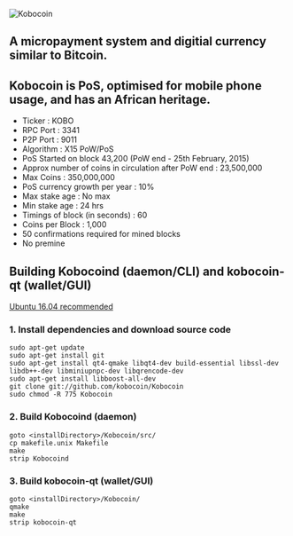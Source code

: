 ![Kobocoin](http://kobocoin.com/KobocoinLogoNew.png "Kobocoin")
## A micropayment system and digitial currency similar to Bitcoin. 
## Kobocoin is PoS, optimised for mobile phone usage, and has an African heritage.


+ Ticker : KOBO
+ RPC Port : 3341
+ P2P Port : 9011
+ Algorithm : X15 PoW/PoS
+ PoS Started on block 43,200 (PoW end - 25th February, 2015)
+ Approx number of coins in circulation after PoW end : 23,500,000
+ Max Coins : 350,000,000
+ PoS currency growth per year : 10%
+ Max stake age : No max
+ Min stake age : 24 hrs
+ Timings of block (in seconds) : 60
+ Coins per Block : 1,000
+ 50 confirmations required for mined blocks
+ No premine

## Building Kobocoind (daemon/CLI) and kobocoin-qt (wallet/GUI)
[Ubuntu 16.04 recommended](http://releases.ubuntu.com/16.04/ "Ubuntu 16.04")
### 1. Install dependencies and download source code
```
sudo apt-get update
sudo apt-get install git
sudo apt-get install qt4-qmake libqt4-dev build-essential libssl-dev libdb++-dev libminiupnpc-dev libqrencode-dev
sudo apt-get install libboost-all-dev
git clone git://github.com/kobocoin/Kobocoin
sudo chmod -R 775 Kobocoin
```
### 2. Build Kobocoind (daemon)
```
goto <installDirectory>/Kobocoin/src/
cp makefile.unix Makefile
make
strip Kobocoind
```

### 3. Build kobocoin-qt (wallet/GUI)
```
goto <installDirectory>/Kobocoin/
qmake
make
strip kobocoin-qt
```
